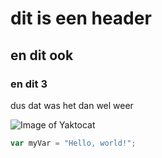 # dit is een header
## en dit ook
### en dit 3

dus dat was het dan wel weer

![Image of Yaktocat](https://octodex.github.com/images/yaktocat.png "yaktocat plaatje")

``` javascript
var myVar = "Hello, world!";
```
